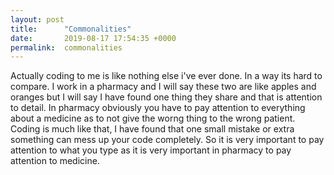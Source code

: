 ```yaml
---
layout: post
title:      "Commonalities"
date:       2019-08-17 17:54:35 +0000
permalink:  commonalities
---
```



Actually coding to me is like nothing else i've ever done.  In a way its hard to compare. I work in a pharmacy and I will say these two are like apples and oranges but I will say I have found one thing they share and that is attention to detail. In pharmacy obviously you have to pay attention to everything about a medicine as to not give the worng thing to the wrong patient. Coding is much like that, I have found that one small mistake or extra something can mess up your code completely. So it is very important to pay attention to what you type as it is very important in pharmacy to pay attention to medicine.
